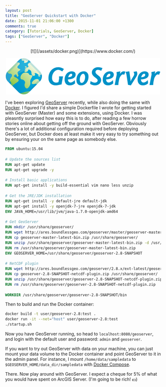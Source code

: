 ```yaml
---
layout: post
title: "GeoServer Quickstart with Docker"
date: 2015-11-01 21:06:00 +1300
comments: true
category: [Tutorials, GeoServer, Docker]
tags: ["GeoServer", "Docker"]
---
```


<center>
[![](/assets/docker.png)](https://www.docker.com/)

[![](/assets/geoserver.png)](geoserver.org)
</center>

I've been exploring [GeoServer](geoserver.org/) recently, while also doing the same with [Docker](https://www.docker.com/). I figured I'd share a simple Dockerfile I wrote for getting started with GeoServer (Master) and some extensions, using Docker. I was pleasntly surprised how easy this is to do, after reading a few horrow stories online about getting off the ground with GeoServer. Obviously there's a lot of additional configuration required before deploying GeoServer, but Docker does at least make it very easy to try something out by ensuring your on the same page as somebody else.

```dockerfile
FROM ubuntu:15.04

# Update the sources list
RUN apt-get update
RUN apt-get upgrade -y

# Install basic applications
RUN apt-get install -y build-essential vim nano less unzip

# Get the JRE/JDK installation
RUN apt-get install -y default-jre default-jdk
RUN apt-get install -y openjdk-7-jre openjdk-7-jdk
ENV JAVA_HOME=/usr/lib/jvm/java-1.7.0-openjdk-amd64

# Get GeoServer
RUN mkdir /usr/share/geoserver/
RUN wget http://ares.boundlessgeo.com/geoserver/master/geoserver-master-latest-bin.zip
RUN cp geoserver-master-latest-bin.zip /usr/share/geoserver/
RUN unzip /usr/share/geoserver/geoserver-master-latest-bin.zip -d /usr/share/geoserver
RUN rm /usr/share/geoserver/geoserver-master-latest-bin.zip
ENV GEOSERVER_HOME=/usr/share/geoserver/geoserver-2.8-SNAPSHOT

# NetCDF plugin
RUN wget http://ares.boundlessgeo.com/geoserver/2.8.x/ext-latest/geoserver-2.8-SNAPSHOT-netcdf-plugin.zip
RUN cp geoserver-2.8-SNAPSHOT-netcdf-plugin.zip /usr/share/geoserver/
RUN unzip /usr/share/geoserver/geoserver-2.8-SNAPSHOT-netcdf-plugin.zip -d /usr/share/geoserver/geoserver-2.8-SNAPSHOT/webapps/geoserver/WEB-INF/lib/
RUN rm /usr/share/geoserver/geoserver-2.8-SNAPSHOT-netcdf-plugin.zip

WORKDIR /usr/share/geoserver/geoserver-2.8-SNAPSHOT/bin
```

Then to build and run the Docker container:

```bash
docker build -t user/geoserver-2.8:test .
docker run -it --net="host" user/geoserver-2.8:test
./startup.sh
```

Now you have GeoServer running, so head to `localhost:8080/geoserver`, and login with the default user and password: `admin` and `geoserver`.

If you want to try out GeoServer with data on your machine, you can just mount your data volume to the Docker container and point GeoServer to it in the admin panel. For instance, I mount `/home/data/sampledata` to `$GEOSERVER_HOME/data_dir/sampledata` with [Docker Compose](https://docs.docker.com/compose/).

There. Now play around with GeoServer. I expect a cheque for 5% of what you would have spent on ArcGIS Server. (I'm going to be rich! :dollar:)

